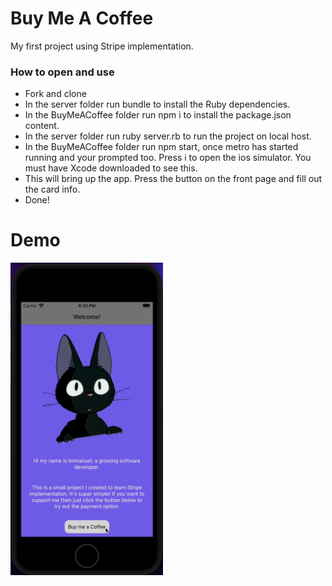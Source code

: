 # Buy Me A Coffee

My first project using Stripe implementation.

### How to open and use

- Fork and clone
- In the server folder run bundle to install the Ruby dependencies.
- In the BuyMeACoffee folder run npm i to install the package.json content.
- In the server folder run ruby server.rb to run the project on local host.
- In the BuyMeACoffee folder run npm start, once metro has started running and your prompted too. Press i to open the ios simulator. You must have Xcode downloaded to see this.
- This will bring up the app. Press the button on the front page and fill out the card info.
- Done!

# Demo

<img src=demo.gif height="500"/>
